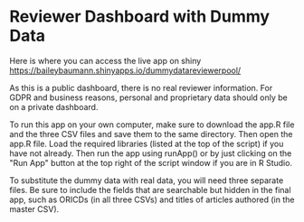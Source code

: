 # Reviewer Dashboard with Dummy Data

Here is where you can access the live app on shiny
https://baileybaumann.shinyapps.io/dummydatareviewerpool/

As this is a public dashboard, there is no real reviewer information. For GDPR and business reasons, personal and proprietary data should only be on a private dashboard. 

To run this app on your own computer, make sure to download the app.R file and the three CSV files and save them to the same directory. Then open the app.R file. Load the required libraries (listed at the top of the script) if you have not already. Then run the app using runApp() or by just clicking on the "Run App" button at the top right of the script window if you are in R Studio.

To substitute the dummy data with real data, you will need three separate files. Be sure to include the fields that are searchable but hidden in the final app, such as ORICDs (in all three CSVs) and titles of articles authored (in the master CSV).

